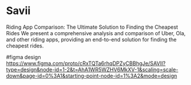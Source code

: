 # Savii

Riding App Comparison: The Ultimate Solution to Finding the Cheapest Rides We present a comprehensive analysis and comparison of Uber, Ola, and other riding apps, providing an end-to-end solution for finding the cheapest rides.


#figma design
https://www.figma.com/proto/cRxTQTa6rhqDPZyCBBhgJe/SAVII?type=design&node-id=1-2&t=AhA1WR5WZHV6MkXV-1&scaling=scale-down&page-id=0%3A1&starting-point-node-id=1%3A2&mode=design


